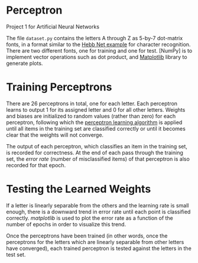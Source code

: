 # Perceptron
Project 1 for Artificial Neural Networks

The file `​dataset.py​` contains the letters A through Z as 5-by-7 dot-matrix fonts, in a format similar to the [​Hebb Net example​] for character recognition. There are two different fonts, one for training and one for test.
[​NumPy​] is to implement vector operations such as dot product, and [Matplotlib] library to generate plots.

# Training Perceptrons

There are 26 perceptrons in total, one for each letter. Each perceptron learns to output 1 for its assigned letter and 0 for all other letters. Weights and biases are initialized to random values (rather than zero) for each perceptron, following which the ​[perceptron learning algorithm​] is applied until all items in the training set are classified correctly or until it becomes clear that the weights will not converge.

The output of each perceptron, which classifies an item in the training set, is recorded for correctness. At the end of each pass through the training set, the *error rate* (number of misclassified items) of that perceptron is also recorded for that epoch.

# Testing the Learned Weights

If a letter is linearly separable from the others and the learning rate is small enough, there is a downward trend in error rate until each point is classified correctly. *matplotlib* is used to ​plot the error rate as a function of the number of epochs​ in order to visualize this trend.

Once the perceptrons have been trained (in other words, once the perceptrons for the letters which are linearly separable from other letters have converged), each trained perceptron is tested against the letters in the test set.

[​Hebb Net example​]: https://gist.github.com/ProfAvery/01fc74d75accbe3c1926550a2ca05e4d
[perceptron learning algorithm​]: https://en.wikipedia.org/wiki/Perceptron#Learning_algorithm
[Matplotlib]: https://matplotlib.org
[NumPy]: https://numpy.org
